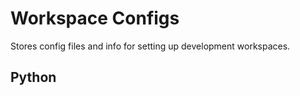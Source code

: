 # Workspace Configs

Stores config files and info for setting up development workspaces.


## Python

